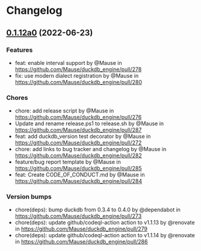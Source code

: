 # Changelog

## [0.1.12a0](https://github.com/Mause/duckdb_engine/compare/v0.1.11...v0.1.12a0) (2022-06-23)


### Features
* feat: enable interval support by @Mause in https://github.com/Mause/duckdb_engine/pull/278
* fix: use modern dialect registration by @Mause in https://github.com/Mause/duckdb_engine/pull/280

### Chores
* chore: add release script by @Mause in https://github.com/Mause/duckdb_engine/pull/276
* Update and rename release.ps1 to release.sh by @Mause in https://github.com/Mause/duckdb_engine/pull/287
* feat: add duckdb_version test decorator by @Mause in https://github.com/Mause/duckdb_engine/pull/272
* chore: add links to bug tracker and changelog by @Mause in https://github.com/Mause/duckdb_engine/pull/282
* feature/bug report template by @Mause in https://github.com/Mause/duckdb_engine/pull/285
* feat: Create CODE_OF_CONDUCT.md by @Mause in https://github.com/Mause/duckdb_engine/pull/284

### Version bumps
* chore(deps): bump duckdb from 0.3.4 to 0.4.0 by @dependabot in https://github.com/Mause/duckdb_engine/pull/273
* chore(deps): update github/codeql-action action to v1.1.13 by @renovate in https://github.com/Mause/duckdb_engine/pull/279
* chore(deps): update github/codeql-action action to v1.1.14 by @renovate in https://github.com/Mause/duckdb_engine/pull/286

